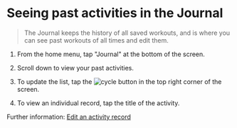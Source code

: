 # Seeing past activities in the Journal

> The Journal keeps the history of all saved workouts, and is where you can see past workouts of all times and edit them.

1. From the home menu, tap "Journal" at the bottom of the screen.

2. Scroll down to view your past activities.

3. To update the list, tap the ![cycle]( ) button in the top right corner of the screen.

4. To view an individual record, tap the title of the activity.

Further information: [Edit an activity record](task5editactivity.html)
